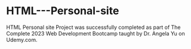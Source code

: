 # HTML---Personal-site

HTML Personal site Project was successfully completed as part of The Complete 2023 Web Development Bootcamp taught by Dr. Angela Yu on Udemy.com.
